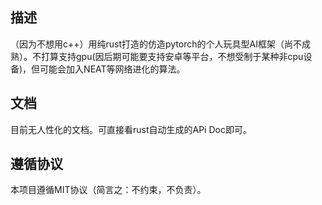 ## 描述
（因为不想用c++）用纯rust打造的仿造pytorch的个人玩具型AI框架（尚不成熟）。不打算支持gpu(因后期可能要支持安卓等平台，不想受制于某种非cpu设备)，但可能会加入NEAT等网络进化的算法。

## 文档
目前无人性化的文档。可直接看rust自动生成的APi Doc即可。

## 遵循协议
本项目遵循MIT协议（简言之：不约束，不负责）。